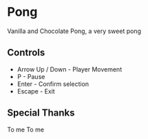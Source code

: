 # Pong
Vanilla and Chocolate Pong, a very sweet pong

## Controls
* Arrow Up / Down - Player Movement
* P - Pause
* Enter - Confirm selection
* Escape - Exit

## Special Thanks

To me To me
